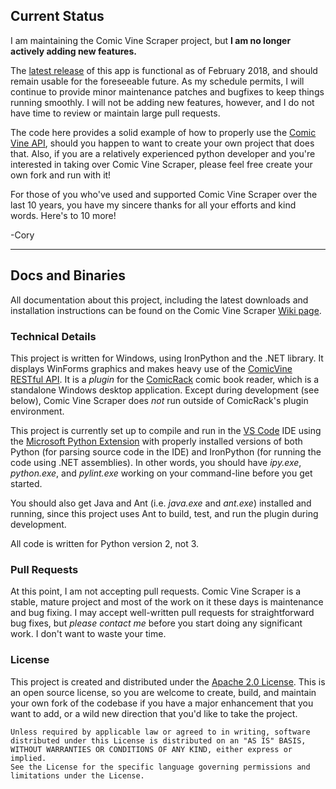 ## Current Status

I am maintaining the Comic Vine Scraper project, but **I am no longer actively adding new features.**

The [latest release](https://github.com/cbanack/comic-vine-scraper/wiki/Download-and-Installation) of this app is functional as of February 2018, and should remain usable for the foreseeable future.  As my schedule permits, I will continue to provide minor maintenance patches and bugfixes to keep things running smoothly.   I will not be adding new features, however, and I do not have time to review or maintain large pull requests.

The code here provides a solid example of how to properly use the [Comic Vine API](http://comicvine.gamespot.com/api/), should you happen to want to create your own project that does that.   Also, if you are a relatively experienced python developer and you're interested in taking over Comic Vine Scraper, please feel free create your own fork and run with it!

For those of you who've used and supported Comic Vine Scraper over the last 10 years, you have my sincere thanks for all your efforts and kind words.  Here's to 10 more!

-Cory

------------------------------------------------------------------------------------

## Docs and Binaries

All documentation about this project, including the latest downloads and installation instructions
can be found on the Comic Vine Scraper [Wiki page](https://github.com/cbanack/comic-vine-scraper/wiki/).

### Technical Details
 
This project is written for Windows, using IronPython and the .NET library.  It displays WinForms graphics and makes heavy use of the [ComicVine RESTful API](http://www.comicvine.gamespot.com/api/).  It is a _plugin_ for the [ComicRack](http://comicrack.cyolito.com/) comic book reader, which is a standalone Windows desktop application.  Except during development (see below), Comic Vine Scraper does _not_ run outside of ComicRack's plugin environment.   

This project is currently set up to compile and run in the [VS Code](https://code.visualstudio.com/) IDE using the [Microsoft Python Extension](https://marketplace.visualstudio.com/items?itemName=ms-python.python) with properly installed versions of both Python (for parsing source code in the IDE) and IronPython (for running the code using .NET assemblies).  In other words, you should have _ipy.exe_, _python.exe_, and _pylint.exe_ working on your command-line before you get started.

You should also get Java and Ant (i.e. _java.exe_ and _ant.exe_) installed and running, since this project uses Ant to build, test, and run the plugin during development.

All code is written for Python version 2, not 3.

### Pull Requests

At this point, I am not accepting pull requests.  Comic Vine Scraper is a stable, mature project and most of the work on it these days is maintenance and bug fixing.  I may accept well-written pull requests for straightforward bug fixes, but _please contact me_ before you start doing any significant work.  I don't want to waste your time.

### License 

This project is created and distributed under the [Apache 2.0 License](https://www.apache.org/licenses/LICENSE-2.0).
This is an open source license, so you are welcome to create, build, and maintain your own fork of the codebase if you have a major enhancement that you want to add, or a wild new direction that you'd like to take the project.

    Unless required by applicable law or agreed to in writing, software 
    distributed under this License is distributed on an "AS IS" BASIS,
    WITHOUT WARRANTIES OR CONDITIONS OF ANY KIND, either express or implied.
    See the License for the specific language governing permissions and
    limitations under the License.

